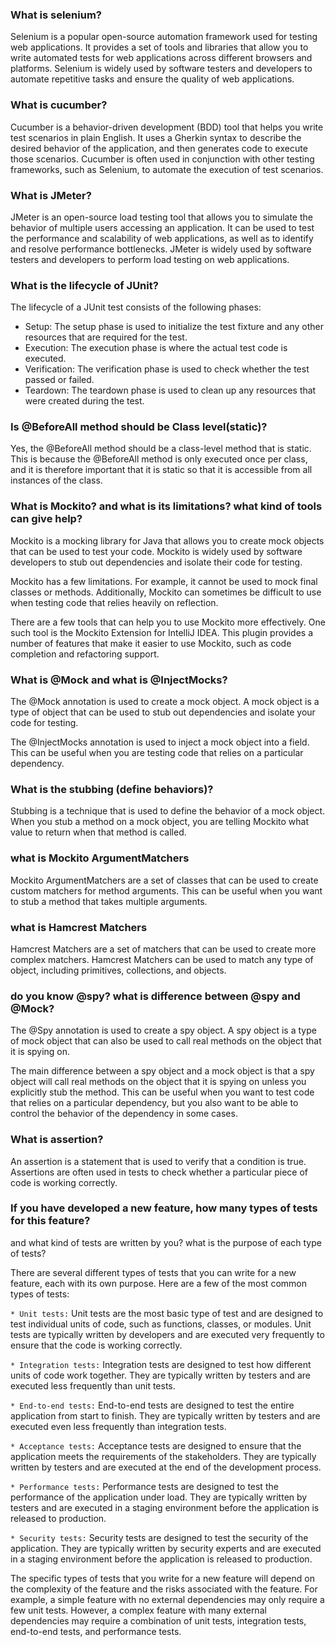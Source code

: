 ### What is selenium?

Selenium is a popular open-source automation framework used for testing web applications. It provides a set of tools and libraries that allow you to write automated tests for web applications across different browsers and platforms. Selenium is widely used by software testers and developers to automate repetitive tasks and ensure the quality of web applications.

### What is cucumber?

Cucumber is a behavior-driven development (BDD) tool that helps you write test scenarios in plain English. It uses a Gherkin syntax to describe the desired behavior of the application, and then generates code to execute those scenarios. Cucumber is often used in conjunction with other testing frameworks, such as Selenium, to automate the execution of test scenarios.

### What is JMeter?

JMeter is an open-source load testing tool that allows you to simulate the behavior of multiple users accessing an application. It can be used to test the performance and scalability of web applications, as well as to identify and resolve performance bottlenecks. JMeter is widely used by software testers and developers to perform load testing on web applications.

### What is the lifecycle of JUnit?

The lifecycle of a JUnit test consists of the following phases:

* Setup: The setup phase is used to initialize the test fixture and any other resources that are required for the test.
* Execution: The execution phase is where the actual test code is executed.
* Verification: The verification phase is used to check whether the test passed or failed.
* Teardown: The teardown phase is used to clean up any resources that were created during the test.

### Is @BeforeAll method should be Class level(static)?

Yes, the @BeforeAll method should be a class-level method that is static. This is because the @BeforeAll method is only executed once per class, and it is therefore important that it is static so that it is accessible from all instances of the class.

### What is Mockito? and what is its limitations? what kind of tools can give help?

Mockito is a mocking library for Java that allows you to create mock objects that can be used to test your code. Mockito is widely used by software developers to stub out dependencies and isolate their code for testing.

Mockito has a few limitations. For example, it cannot be used to mock final classes or methods. Additionally, Mockito can sometimes be difficult to use when testing code that relies heavily on reflection.

There are a few tools that can help you to use Mockito more effectively. One such tool is the Mockito Extension for IntelliJ IDEA. This plugin provides a number of features that make it easier to use Mockito, such as code completion and refactoring support.

### What is @Mock and what is @InjectMocks?

The @Mock annotation is used to create a mock object. A mock object is a type of object that can be used to stub out dependencies and isolate your code for testing.

The @InjectMocks annotation is used to inject a mock object into a field. This can be useful when you are testing code that relies on a particular dependency.

### What is the stubbing (define behaviors)?

Stubbing is a technique that is used to define the behavior of a mock object. When you stub a method on a mock object, you are telling Mockito what value to return when that method is called.

### what is Mockito ArgumentMatchers

Mockito ArgumentMatchers are a set of classes that can be used to create custom matchers for method arguments. This can be useful when you want to stub a method that takes multiple arguments.

### what is Hamcrest Matchers

Hamcrest Matchers are a set of matchers that can be used to create more complex matchers. Hamcrest Matchers can be used to match any type of object, including primitives, collections, and objects.

### do you know @spy? what is difference between @spy and @Mock?

The @Spy annotation is used to create a spy object. A spy object is a type of mock object that can also be used to call real methods on the object that it is spying on.

The main difference between a spy object and a mock object is that a spy object will call real methods on the object that it is spying on unless you explicitly stub the method. This can be useful when you want to test code that relies on a particular dependency, but you also want to be able to control the behavior of the dependency in some cases.

### What is assertion?

An assertion is a statement that is used to verify that a condition is true. Assertions are often used in tests to check whether a particular piece of code is working correctly.

### If you have developed a new feature, how many types of tests for this feature?
and what kind of tests are written by you? what is the purpose of each type of
tests?

There are several different types of tests that you can write for a new feature, each with its own purpose. Here are a few of the most common types of tests:

```* Unit tests:``` Unit tests are the most basic type of test and are designed to test individual units of code, such as functions, classes, or modules. Unit tests are typically written by developers and are executed very frequently to ensure that the code is working correctly.

```* Integration tests:``` Integration tests are designed to test how different units of code work together. They are typically written by testers and are executed less frequently than unit tests.

```* End-to-end tests:``` End-to-end tests are designed to test the entire application from start to finish. They are typically written by testers and are executed even less frequently than integration tests.

```* Acceptance tests:``` Acceptance tests are designed to ensure that the application meets the requirements of the stakeholders. They are typically written by testers and are executed at the end of the development process.

```* Performance tests:``` Performance tests are designed to test the performance of the application under load. They are typically written by testers and are executed in a staging environment before the application is released to production.

```* Security tests:``` Security tests are designed to test the security of the application. They are typically written by security experts and are executed in a staging environment before the application is released to production.

The specific types of tests that you write for a new feature will depend on the complexity of the feature and the risks associated with the feature. For example, a simple feature with no external dependencies may only require a few unit tests. However, a complex feature with many external dependencies may require a combination of unit tests, integration tests, end-to-end tests, and performance tests.
